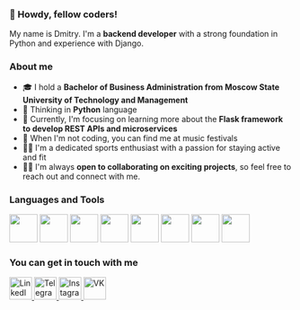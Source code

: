 ### 👋 Howdy, fellow coders!
My name is Dmitry. I'm a **backend developer** with a strong foundation in Python and experience with Django.

### About me
- 🎓 I hold a **Bachelor of Business Administration from Moscow State University of Technology and Management**
- 🧠 Thinking in **Python** language
- 🌱 Currently, I'm focusing on learning more about the **Flask framework to develop REST APIs and microservices**
- 🎵 When I'm not coding, you can find me at music festivals
- 🏃‍♂️ I'm a dedicated sports enthusiast with a passion for staying active and fit
- 👨‍💻 I'm always **open to collaborating on exciting projects**, so feel free to reach out and connect with me.



### Languages and Tools
<div>
	<img src="https://cdn.jsdelivr.net/gh/devicons/devicon/icons/python/python-original.svg" width="50" height="50"/>
	<img src="https://cdn.jsdelivr.net/gh/devicons/devicon/icons/django/django-plain.svg" width="50" height="50"/>
<!-- 	<img src="https://cdn.jsdelivr.net/gh/devicons/devicon/icons/flask/flask-original-wordmark.svg" width="50" height="50"/> -->
	<img src="https://cdn.jsdelivr.net/gh/devicons/devicon/icons/javascript/javascript-plain.svg" width="50" height="50"/>
	<img src="https://cdn.jsdelivr.net/gh/devicons/devicon/icons/mysql/mysql-original-wordmark.svg" width="50" height="50"/>
	<img src="https://cdn.jsdelivr.net/gh/devicons/devicon/icons/html5/html5-original-wordmark.svg" width="50" height="50"/>
	<img src="https://cdn.jsdelivr.net/gh/devicons/devicon/icons/css3/css3-original-wordmark.svg" width="50" height="50"/>
	<img src="https://cdn.jsdelivr.net/gh/devicons/devicon/icons/git/git-original.svg" width="50" height="50"/>
	<img src="https://cdn.jsdelivr.net/gh/devicons/devicon/icons/react/react-original.svg" width="50" height="50"/>

          
</div>


### You can get in touch with me

<div id="socials">
	<a href="https://www.linkedin.com/in/dmitrysidorov/">
    <img src="https://cdn-icons-png.flaticon.com/512/1384/1384072.png" alt="LinkedIn" width="40" height="40"/>
	</a>
	<a href="https://t.me/dimansidorov">
		<img src="https://cdn-icons-png.flaticon.com/512/2504/2504941.png" alt="Telegram" width="40" height="40"/>
	</a>
  <a href="https://www.instagram.com/dimansidorov/">
		<img src="https://cdn-icons-png.flaticon.com/512/2111/2111463.png" alt="Instagram" width="40" height="40"/>
	</a>
  <a href="https://vk.com/id21097153">
		<img src="https://cdn-icons-png.flaticon.com/512/2504/2504953.png" alt="VK" width="40" height="40"/>
	</a>
</div>

<!--
**dimansidorov/dimansidorov** is a ✨ _special_ ✨ repository because its `README.md` (this file) appears on your GitHub profile.

Here are some ideas to get you started:

- 🔭 I’m currently working on ...
- 🌱 I’m currently learning ...
- 👯 I’m looking to collaborate on ...
- 🤔 I’m looking for help with ...
- 💬 Ask me about ...
- 📫 How to reach me: ...
- 😄 Pronouns: ...
- ⚡ Fun fact: ...
-->
